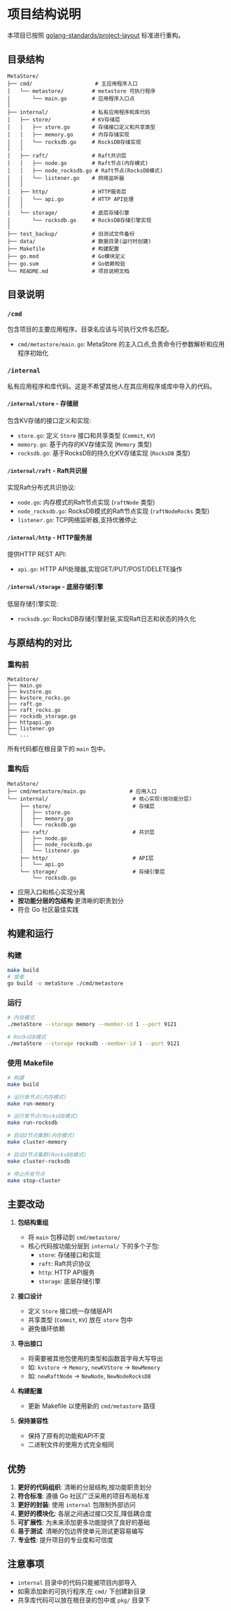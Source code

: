 # 项目结构说明

本项目已按照 [golang-standards/project-layout](https://github.com/golang-standards/project-layout) 标准进行重构。

## 目录结构

```
MetaStore/
├── cmd/                    # 主应用程序入口
│   └── metastore/         # metastore 可执行程序
│       └── main.go        # 应用程序入口点
│
├── internal/              # 私有应用程序和库代码
│   ├── store/             # KV存储层
│   │   ├── store.go       # 存储接口定义和共享类型
│   │   ├── memory.go      # 内存存储实现
│   │   └── rocksdb.go     # RocksDB存储实现
│   │
│   ├── raft/              # Raft共识层
│   │   ├── node.go        # Raft节点(内存模式)
│   │   ├── node_rocksdb.go # Raft节点(RocksDB模式)
│   │   └── listener.go    # 网络监听器
│   │
│   ├── http/              # HTTP服务层
│   │   └── api.go         # HTTP API处理
│   │
│   └── storage/           # 底层存储引擎
│       └── rocksdb.go     # RocksDB存储引擎实现
│
├── test_backup/           # 旧测试文件备份
├── data/                  # 数据目录(运行时创建)
├── Makefile               # 构建配置
├── go.mod                 # Go模块定义
├── go.sum                 # Go依赖校验
└── README.md              # 项目说明文档
```

## 目录说明

### `/cmd`
包含项目的主要应用程序。目录名应该与可执行文件名匹配。
- `cmd/metastore/main.go`: MetaStore 的主入口点,负责命令行参数解析和应用程序初始化

### `/internal`
私有应用程序和库代码。这是不希望其他人在其应用程序或库中导入的代码。

#### `/internal/store` - 存储层
包含KV存储的接口定义和实现:
- `store.go`: 定义 `Store` 接口和共享类型 (`Commit`, `KV`)
- `memory.go`: 基于内存的KV存储实现 (`Memory` 类型)
- `rocksdb.go`: 基于RocksDB的持久化KV存储实现 (`RocksDB` 类型)

#### `/internal/raft` - Raft共识层
实现Raft分布式共识协议:
- `node.go`: 内存模式的Raft节点实现 (`raftNode` 类型)
- `node_rocksdb.go`: RocksDB模式的Raft节点实现 (`raftNodeRocks` 类型)
- `listener.go`: TCP网络监听器,支持优雅停止

#### `/internal/http` - HTTP服务层
提供HTTP REST API:
- `api.go`: HTTP API处理器,实现GET/PUT/POST/DELETE操作

#### `/internal/storage` - 底层存储引擎
低层存储引擎实现:
- `rocksdb.go`: RocksDB存储引擎封装,实现Raft日志和状态的持久化

## 与原结构的对比

### 重构前
```
MetaStore/
├── main.go
├── kvstore.go
├── kvstore_rocks.go
├── raft.go
├── raft_rocks.go
├── rocksdb_storage.go
├── httpapi.go
├── listener.go
└── ...
```

所有代码都在根目录下的 `main` 包中。

### 重构后
```
MetaStore/
├── cmd/metastore/main.go              # 应用入口
└── internal/                           # 核心实现(按功能分层)
    ├── store/                          # 存储层
    │   ├── store.go
    │   ├── memory.go
    │   └── rocksdb.go
    ├── raft/                           # 共识层
    │   ├── node.go
    │   ├── node_rocksdb.go
    │   └── listener.go
    ├── http/                           # API层
    │   └── api.go
    └── storage/                        # 存储引擎层
        └── rocksdb.go
```

- 应用入口和核心实现分离
- **按功能分层的包结构**:更清晰的职责划分
- 符合 Go 社区最佳实践

## 构建和运行

### 构建
```bash
make build
# 或者
go build -o metaStore ./cmd/metastore
```

### 运行
```bash
# 内存模式
./metaStore --storage memory --member-id 1 --port 9121

# RocksDB模式
./metaStore --storage rocksdb --member-id 1 --port 9121
```

### 使用 Makefile
```bash
# 构建
make build

# 运行单节点(内存模式)
make run-memory

# 运行单节点(RocksDB模式)
make run-rocksdb

# 启动3节点集群(内存模式)
make cluster-memory

# 启动3节点集群(RocksDB模式)
make cluster-rocksdb

# 停止所有节点
make stop-cluster
```

## 主要改动

1. **包结构重组**
   - 将 `main` 包移动到 `cmd/metastore/`
   - 核心代码按功能分层到 `internal/` 下的多个子包:
     - `store`: 存储接口和实现
     - `raft`: Raft共识协议
     - `http`: HTTP API服务
     - `storage`: 底层存储引擎

2. **接口设计**
   - 定义 `Store` 接口统一存储层API
   - 共享类型 (`Commit`, `KV`) 放在 `store` 包中
   - 避免循环依赖

3. **导出接口**
   - 将需要被其他包使用的类型和函数首字母大写导出
   - 如: `kvstore` → `Memory`, `newKVStore` → `NewMemory`
   - 如: `newRaftNode` → `NewNode`, `NewNodeRocksDB`

4. **构建配置**
   - 更新 Makefile 以使用新的 `cmd/metastore` 路径

5. **保持兼容性**
   - 保持了原有的功能和API不变
   - 二进制文件的使用方式完全相同

## 优势

1. **更好的代码组织**: 清晰的分层结构,按功能职责划分
2. **符合标准**: 遵循 Go 社区广泛采用的项目布局标准
3. **更好的封装**: 使用 `internal` 包限制外部访问
4. **更好的模块化**: 各层之间通过接口交互,降低耦合度
5. **可扩展性**: 为未来添加更多功能提供了良好的基础
6. **易于测试**: 清晰的包边界使单元测试更容易编写
7. **专业性**: 提升项目的专业度和可信度

## 注意事项

- `internal` 目录中的代码只能被项目内部导入
- 如需添加新的可执行程序,在 `cmd/` 下创建新目录
- 共享库代码可以放在根目录的包中或 `pkg/` 目录下
